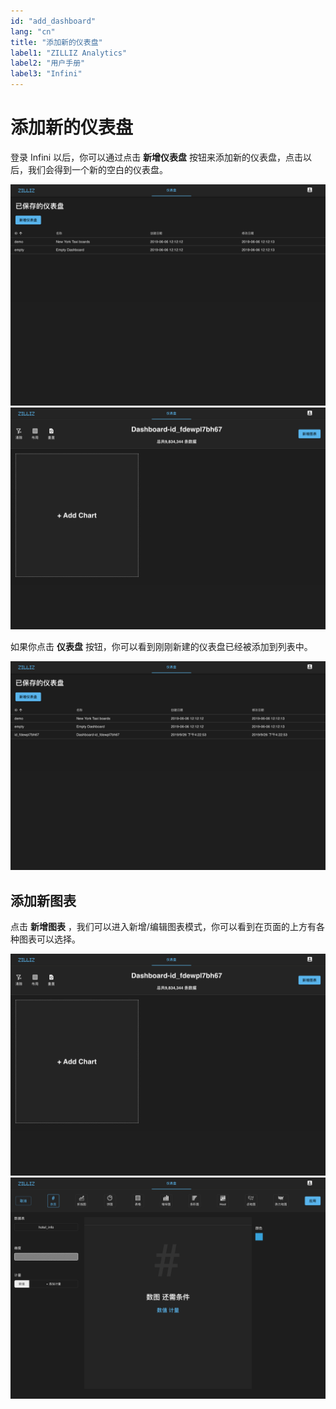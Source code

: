 ```yaml
---
id: "add_dashboard"
lang: "cn"
title: "添加新的仪表盘"
label1: "ZILLIZ Analytics"
label2: "用户手册"
label3: "Infini"
---
```

# 添加新的仪表盘

登录 Infini 以后，你可以通过点击 **新增仪表盘** 按钮来添加新的仪表盘，点击以后，我们会得到一个新的空白的仪表盘。

![添加仪表盘](../assets/dashboard-list.png)
![空白的仪表盘](../assets/empty-dashboard.png)

如果你点击 **仪表盘** 按钮，你可以看到刚刚新建的仪表盘已经被添加到列表中。

![已添加](../assets/new-dashboard-added.png)

## 添加新图表
点击 **新增图表** ，我们可以进入新增/编辑图表模式，你可以看到在页面的上方有各种图表可以选择。

![Empy Dashboard](../assets/empty-dashboard.png)
![add chart](../assets/add-chart.png)


